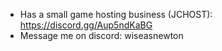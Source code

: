 - Has a small game hosting business (JCHOST): https://discord.gg/Aup5ndKaBG
- Message me on discord: wiseasnewton

<!---
JetsDelos/JetsDelos is a ✨ special ✨ repository because its `README.md` (this file) appears on your GitHub profile.
You can click the Preview link to take a look at your changes.
--->
